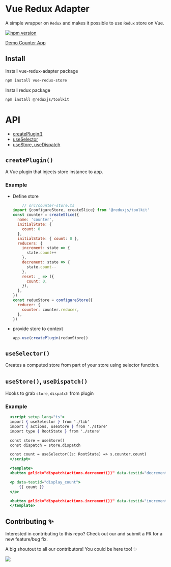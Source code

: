 # Vue Redux Adapter

A simple wrapper on `Redux` and makes it possible to use `Redux` store on Vue. 

[![npm version](https://badge.fury.io/js/vue-redux-adapter.svg)](https://badge.fury.io/js/vue-redux-adapter.svg)

[Demo Counter App](https://stackblitz.com/github/ColaFanta/vue-redux-adapter?file=src/App.vue)


## Install

Install vue-redux-adapter package

```bash
npm install vue-redux-store
```

Install redux package

```bash
npm install @reduxjs/toolkit
```

# API

- [createPlugin()](##`createPlugin()`)
- [useSelector](##`useSelector()`)
- [useStore, useDispatch](##`useStore()`,`useDispatch()`)


## `createPlugin()`
A Vue plugin that injects store instance to app.

### Example
  - Define store
    ```js
        // src/counter-store.ts
    import {configureStore, createSlice} from '@reduxjs/toolkit'
    const counter = createSlice({
      name: 'counter',
      initialState: {
        count: 0
      },
      initialState: { count: 0 },
      reducers: {
        increment: state => {
          state.count++
        },
        decrement: state => {
          state.count--
        },
        reset: _ => ({
          count: 0,
        }),
      },
    })
    const reduxStore = configureStore({
      reducer: {
        counter: counter.reducer,
      },
    }) 
    ```
  - provide store to context
    ```js
    app.use(createPlugin(reduxStore))

    ```

## `useSelector()`
Creates a computed store from part of your store using selector function.

## `useStore()`, `useDispatch()`
Hooks to grab `store`, `dispatch` from plugin

### Example
  ```jsx
    <script setup lang="ts">
    import { useSelector } from './lib'
    import { actions, useStore } from './store'
    import type { RootState } from './store'

    const store = useStore()
    const dispatch = store.dispatch

    const count = useSelector((s: RootState) => s.counter.count)
    </script>

    <template>
    <button @click="dispatch(actions.decrement())" data-testid="decrement_btn">decrement</button>

    <p data-testid="display_count">
        {{ count }}
    </p>

    <button @click="dispatch(actions.increment())" data-testid="increment_btn">increment</button>
    </template>
  ```

## Contributing ✨

Interested in contributing to this repo? Check out our and submit a PR for a new feature/bug fix.

A big shoutout to all our contributors! You could be here too! ✨

<a href="https://github.com/ColaFanta/vue-redux-adapter/graphs/contributors">
  <img src="https://contrib.rocks/image?repo=ColaFanta/vue-redux-adapter" />
</a>
